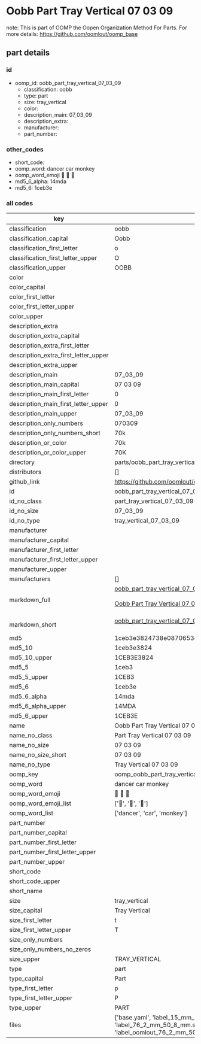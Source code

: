 # Oobb Part Tray Vertical 07 03 09  

note: This is part of OOMP the Oopen Organization Method For Parts. For more details: https://github.com/oomlout/oomp_base

##  part details





### id
* oomp_id: oobb_part_tray_vertical_07_03_09
  * classification: oobb
  * type: part
  * size: tray_vertical
  * color: 
  * description_main: 07_03_09
  * description_extra: 
  * manufacturer: 
  * part_number: 

### other_codes
* short_code: 
* oomp_word: dancer car monkey
* oomp_word_emoji :dancer: :car: :monkey:
* md5_6_alpha: 14mda
* md5_6: 1ceb3e

### all codes 
| key | value |  
| --- | --- |  
| classification | oobb |  
| classification_capital | Oobb |  
| classification_first_letter | o |  
| classification_first_letter_upper | O |  
| classification_upper | OOBB |  
| color |  |  
| color_capital |  |  
| color_first_letter |  |  
| color_first_letter_upper |  |  
| color_upper |  |  
| description_extra |  |  
| description_extra_capital |  |  
| description_extra_first_letter |  |  
| description_extra_first_letter_upper |  |  
| description_extra_upper |  |  
| description_main | 07_03_09 |  
| description_main_capital | 07 03 09 |  
| description_main_first_letter | 0 |  
| description_main_first_letter_upper | 0 |  
| description_main_upper | 07_03_09 |  
| description_only_numbers | 070309 |  
| description_only_numbers_short | 70k |  
| description_or_color | 70k |  
| description_or_color_upper | 70K |  
| directory | parts/oobb_part_tray_vertical_07_03_09 |  
| distributors | [] |  
| github_link | https://github.com/oomlout/oomlout_oomp_part_src/tree/main/parts/oobb_part_tray_vertical_07_03_09/working |  
| id | oobb_part_tray_vertical_07_03_09 |  
| id_no_class | part_tray_vertical_07_03_09 |  
| id_no_size | 07_03_09 |  
| id_no_type | tray_vertical_07_03_09 |  
| manufacturer |  |  
| manufacturer_capital |  |  
| manufacturer_first_letter |  |  
| manufacturer_first_letter_upper |  |  
| manufacturer_upper |  |  
| manufacturers | [] |  
| markdown_full | [oobb_part_tray_vertical_07_03_09](https://github.com/oomlout/oomlout_oomp_part_src/tree/main/parts/oobb_part_tray_vertical_07_03_09/working)<br>[](https://github.com/oomlout/oomlout_oomp_part_src/tree/main/parts/oobb_part_tray_vertical_07_03_09/working)<br>[Oobb Part Tray Vertical 07 03 09](https://github.com/oomlout/oomlout_oomp_part_src/tree/main/parts/oobb_part_tray_vertical_07_03_09/working)<br><br> |  
| markdown_short | [oobb_part_tray_vertical_07_03_09](https://github.com/oomlout/oomlout_oomp_part_src/tree/main/parts/oobb_part_tray_vertical_07_03_09/working)<br><br> |  
| md5 | 1ceb3e3824738e0870653e7418653b3f |  
| md5_10 | 1ceb3e3824 |  
| md5_10_upper | 1CEB3E3824 |  
| md5_5 | 1ceb3 |  
| md5_5_upper | 1CEB3 |  
| md5_6 | 1ceb3e |  
| md5_6_alpha | 14mda |  
| md5_6_alpha_upper | 14MDA |  
| md5_6_upper | 1CEB3E |  
| name | Oobb Part Tray Vertical 07 03 09 |  
| name_no_class | Part Tray Vertical 07 03 09 |  
| name_no_size | 07 03 09 |  
| name_no_size_short | 07 03 09 |  
| name_no_type | Tray Vertical 07 03 09 |  
| oomp_key | oomp_oobb_part_tray_vertical_07_03_09 |  
| oomp_word | dancer car monkey |  
| oomp_word_emoji | :dancer: :car: :monkey: |  
| oomp_word_emoji_list | [':dancer:', ':car:', ':monkey:'] |  
| oomp_word_list | ['dancer', 'car', 'monkey'] |  
| part_number |  |  
| part_number_capital |  |  
| part_number_first_letter |  |  
| part_number_first_letter_upper |  |  
| part_number_upper |  |  
| short_code |  |  
| short_code_upper |  |  
| short_name |  |  
| size | tray_vertical |  
| size_capital | Tray Vertical |  
| size_first_letter | t |  
| size_first_letter_upper | T |  
| size_only_numbers |  |  
| size_only_numbers_no_zeros |  |  
| size_upper | TRAY_VERTICAL |  
| type | part |  
| type_capital | Part |  
| type_first_letter | p |  
| type_first_letter_upper | P |  
| type_upper | PART |  
| files | ['base.yaml', 'label_15_mm_30_mm.pdf', 'label_15_mm_30_mm.svg', 'label_76_2_mm_50_8_mm.pdf', 'label_76_2_mm_50_8_mm.svg', 'label_oomlout_76_2_mm_50_8_mm.pdf', 'label_oomlout_76_2_mm_50_8_mm.svg', 'readme.md', 'working.json', 'working.yaml'] |  
